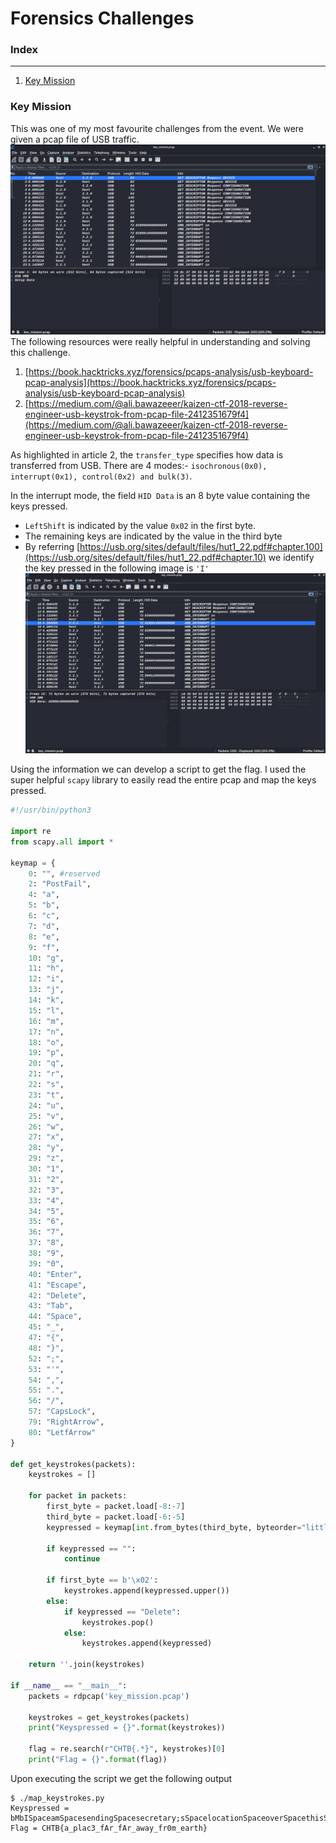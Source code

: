 # Forensics Challenges

### Index
___
1. [Key Mission](#key-mission)

### Key Mission
This was one of my most favourite challenges from the event. We were given a pcap file of USB traffic.
![](images/key-mission.png)
The following resources were really helpful in understanding and solving this challenge.
1. [https://book.hacktricks.xyz/forensics/pcaps-analysis/usb-keyboard-pcap-analysis](https://book.hacktricks.xyz/forensics/pcaps-analysis/usb-keyboard-pcap-analysis)
2. [https://medium.com/@ali.bawazeeer/kaizen-ctf-2018-reverse-engineer-usb-keystrok-from-pcap-file-2412351679f4](https://medium.com/@ali.bawazeeer/kaizen-ctf-2018-reverse-engineer-usb-keystrok-from-pcap-file-2412351679f4)

As highlighted in article 2, the `transfer_type` specifies how data is transferred from USB. There are 4 modes:- `isochronous(0x0), interrupt(0x1), control(0x2) and bulk(3)`.

In the interrupt mode, the field `HID Data` is an 8 byte value containing the keys pressed.
- `LeftShift` is indicated by the value `0x02` in the first byte.
- The remaining keys are indicated by the value in the third byte 
- By referring [https://usb.org/sites/default/files/hut1_22.pdf#chapter.100](https://usb.org/sites/default/files/hut1_22.pdf#chapter.10)
we identify the key pressed in the following image is `'I'`
![](images/key-mission-hid.png)

Using the information we can develop a script to get the flag. I used the super helpful `scapy` library to easily read the entire pcap and map the keys pressed.
```python
#!/usr/bin/python3

import re
from scapy.all import *

keymap = {
    0: "", #reserved
    2: "PostFail",
    4: "a",
    5: "b",
    6: "c",
    7: "d",
    8: "e",
    9: "f",
    10: "g",
    11: "h",
    12: "i",
    13: "j",
    14: "k",
    15: "l",
    16: "m",
    17: "n",
    18: "o",
    19: "p",
    20: "q",
    21: "r",
    22: "s",
    23: "t",
    24: "u",
    25: "v",
    26: "w",
    27: "x",
    28: "y",
    29: "z",
    30: "1",
    31: "2",
    32: "3",
    33: "4",
    34: "5",
    35: "6",
    36: "7",
    37: "8",
    38: "9",
    39: "0",
    40: "Enter",
    41: "Escape",
    42: "Delete",
    43: "Tab",
    44: "Space",
    45: "_",
    47: "{",
    48: "}",
    52: ";",
    53: "'",
    54: ",",
    55: ".",
    56: "/",
    57: "CapsLock",
    79: "RightArrow",
    80: "LetfArrow"
}

def get_keystrokes(packets):
    keystrokes = []

    for packet in packets:
        first_byte = packet.load[-8:-7]
        third_byte = packet.load[-6:-5]
        keypressed = keymap[int.from_bytes(third_byte, byteorder="little")]

        if keypressed == "":
            continue

        if first_byte == b'\x02':
            keystrokes.append(keypressed.upper())
        else:
            if keypressed == "Delete":
                keystrokes.pop()
            else:
                keystrokes.append(keypressed)

    return ''.join(keystrokes)

if __name__ == "__main__":
    packets = rdpcap('key_mission.pcap')

    keystrokes = get_keystrokes(packets)
    print("Keyspressed = {}".format(keystrokes))

    flag = re.search(r"CHTB{.*}", keystrokes)[0]
    print("Flag = {}".format(flag))
```
Upon executing the script we get the following output
```shell
$ ./map_keystrokes.py
Keyspressed = bMbISpaceamSpacesendingSpacesecretary;sSpacelocationSpaceoverSpacethisSpacetotallySpaceencryptedSpacechannelSpacetoSpacemakeSpacesureSpacenoSpaceoneSpaceelseSpacewillSpacebeSpaceableSpacetoSpacereadSpaceitSpaceexceptSpaceofSpaceus.SpaceThisSpaceinformationSpaceisSpaceconfidentialSpaceandSpacemustSpacenotSpacebeSpacesharedSpacewithSpaceanyoneSpaceelse.SpaceTheSpacesecretary;sSpacehiddenSpacelocationSpaceisSpaceCHTB{a_plac3_fAr_fAr_away_fr0m_earth}
Flag = CHTB{a_plac3_fAr_fAr_away_fr0m_earth}
```